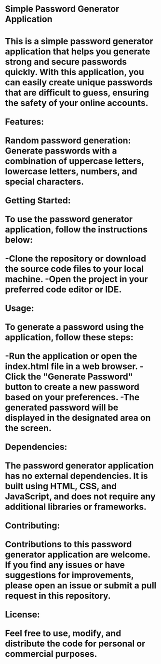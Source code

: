 <h1>Simple Password Generator Application<h1>

This is a simple password generator application that helps you generate strong and secure passwords quickly. With this application, you can easily create unique passwords that are difficult to guess, ensuring the safety of your online accounts.

Features:

Random password generation: Generate passwords with a combination of uppercase letters, lowercase letters, numbers, and special characters.

Getting Started:

To use the password generator application, follow the instructions below:

-Clone the repository or download the source code files to your local machine.
-Open the project in your preferred code editor or IDE.

Usage:

To generate a password using the application, follow these steps:

-Run the application or open the index.html file in a web browser.
-Click the "Generate Password" button to create a new password based on your preferences.
-The generated password will be displayed in the designated area on the screen.

Dependencies:

The password generator application has no external dependencies. It is built using HTML, CSS, and JavaScript, and does not require any additional libraries or frameworks.

Contributing:

Contributions to this password generator application are welcome. If you find any issues or have suggestions for improvements, please open an issue or submit a pull request in this repository.

License:

Feel free to use, modify, and distribute the code for personal or commercial purposes.